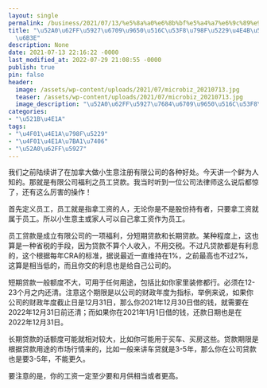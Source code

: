 ```yaml
---
layout: single
permalink: /business/2021/07/13/%e5%8a%a0%e6%8b%bf%e5%a4%a7%e6%9c%89%e9%99%90%e5%85%ac%e5%8f%b8%e7%a6%8f%e5%88%a9%e4%b9%8b%e5%91%98%e5%b7%a5%e8%b4%b7%e6%ac%be/
title: "\u52A0\u62FF\u5927\u6709\u9650\u516C\u53F8\u798F\u5229\u4E4B\u5458\u5DE5\u8D37\
  \u6B3E"
description: None
date: 2021-07-13 22:16:22 -0000
last_modified_at: 2022-07-29 21:08:55 -0000
publish: true
pin: false
header:
  image: /assets/wp-content/uploads/2021/07/microbiz_20210713.jpg
  teaser: /assets/wp-content/uploads/2021/07/microbiz_20210713.jpg
  image_description: "\u52A0\u62FF\u5927\u7684\u6709\u9650\u516C\u53F8\u53EF\u4EE5\u4F4E\u606F\u8D37"
categories:
- "\u521B\u4E1A"
tags:
- "\u4F01\u4E1A\u798F\u5229"
- "\u4F01\u4E1A\u7BA1\u7406"
- "\u52A0\u62FF\u5927"
---
```

我们之前陆续讲了在加拿大做小生意注册有限公司的各种好处。今天讲一个鲜为人知的。那就是有限公司福利之员工贷款。我当时听到一位公司法律师这么说后都惊了，还有这么厉害的操作！

首先定义员工，员工就是指拿工资的人，无论你是不是股份持有者，只要拿工资就属于员工。所以小生意主或家人可以自己拿工资作为员工。

员工贷款是成立有限公司的一项福利，分短期贷款和长期贷款。某种程度上，这也算是一种省税的手段，因为贷款不算个人收入，不用交税。不过凡贷款都是有利息的，这个根据每年CRA的标准，据说最近一直维持在1%，之前最高也不过2%，这算是相当低的，而且你交的利息也是给自己公司的。

短期贷款一般额度不大，可用于任何用途，包括比如你家里装修都行。必须在12-23个月之内还清。注意这个期限是以公司的财政年度为指标，举例来说，如果你公司的财政年度截止日是12月31日，那么你2021年12月30日借的钱，就需要在2022年12月31日前还清；而如果你在2021年1月1日借的钱，还款日期也是在2022年12月31日。

长期贷款的话额度可能就相对较大，比如你可能用于买车、买房这些。贷款期限是根据贷款用途的市场行情来的，比如一般来讲车贷就是3-5年，那么你在公司贷款也是要3-5年，不能更久。

要注意的是，你的工资一定至少要和月供相当或者更高。
